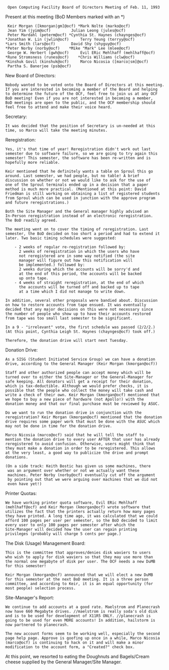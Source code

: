 
     Open Computing Facility Board of Directors Meeting of Feb. 11, 1993

Present at this meeting (BoD Members marked with an *)

	 Keir Morgan ([kmorgan|gm]@ocf)	*Mark Nolte (marko@ocf)
	 Jean Yim (jyim@ocf)		 Julian Leong (jules@ocf)
	 Peter Mardahl (peterm@ocf)	*Cynthia St. Haynes (chaynges@ocf)
	*Jonathan W. Lin (jwlin@ocf)	 Terry Yeung (terryy@ocf)
	*Lars Smith (lars@ocf)		 David Shy (shyguy@ocf)
	*Peter Norby (norby@ocf)	*Mike "Mark" Lee (mlee@ocf)
	 George W. Herbert (gwh@ocf)	 Evil ERic Mehlhaff (mehlhaff@ocf)
	*Rune Stromsness (runes@ocf)	*Chris Williams (clw@ocf)
	*Kinshuk Govil (kinshuk@ocf)	 Marco Nicosia ([marco|sm]@ocf)
	 Partha S. Banerjee (psb@ocf)

New Board of Directors:

	Nobody wanted to be voted onto the Board of Directors at this meeting.
	If you are interested in becoming a member of the Board and helping
	to determine the future of the OCF, feel free to join us at any OCF
	BoD meeting! Even if you are not interested in becoming a member,
	BoD meetings are open to the public, and the OCF membership should
	feel free to attend and make their voice heard.

Secretary:

	It was decided that the position of Secretary is un-needed at this
	time, so Marco will take the meeting minutes.

Reregistration:

	Yes, it's that time of year! Reregistration didn't work out last 
	semester due to software failure, so we are going to try again this
	semester! This semester, the software has been re-written and is
	hopefully more reliable.

	Keir mentioned that he definitely wants a table on Sproul this go
	around. Last semester, we had people, but no table! A brief
	discussion on whether or not we would like to ask for the use of 
	one of the Sproul terminals ended up in a decision that a paper
	method is much more practical. (Mentioned at this point: David
	Friedman is still working on obtaining a list of registered students
	from Sproul which can be used in junction with the approve program
	and future reregistrations.)

	Both the Site Manager and the General manager highly advised an
	In-Person reregistration instead of an electronic reregistration.
	The BoD readily agreed.

	The meeting went on to cover the timing of reregistration. Last
	semester, the BoD decided on too short a period and had to extend it
	later. Two basic timing schedules were suggested:

		- 2 weeks of regular re-registration followed by:
		  2 weeks of reregistration in which the users who have
		  not reregistered are in some way notified (the site
		  manager will figure out how this notification will
		  be implemented.) followed by:
		  2 weeks during which the accounts will be sorry'd and
		  at the end of this period, the accounts will be backed
		  up onto tape.
		- 4 weeks of straight reregistration, at the end of which
		  the accounts will be turned off and backed up to tape
		  at a time which I did not manage to write down.

	In addition, several other proposals were bandied about. Discussion
	on how to restore accounts from tape ensued. It was eventually
	decided that any major decisions on this were not necessary since 
	the number of people who show up to have their accounts restored
	from tape was too small last semester to be significant.

	In a 9 - "irrelevant" vote, the first schedule was passed (2/2/2.)
	(At this point, Cynthia Leigh St. Haynes (chaynges@ocf) took off.)

	Therefore, the donation drive will start next Tuesday. 

Donation Drive:

	As a SISG (Student Initiated Service Group) we can have a donation
	drive, according to the General Manager (Keir Morgan (kmorgan@ocf))

	Staff and other authorized people can accept money which will be
	turned over to either the Site-Manager or the General-Manager for
	safe keeping. All donators will get a receipt for their donation,
	which is tax-deductible. Although we would prefer checks, it is
	possible that the people who collect the money will take cash and
	write a check of their own. Keir Morgan (kmorgan@ocf) mentioned that
	we hope to buy a new piece of hardware (not Apollo!) with the
	donation money and that our final purchase must be reviewed by ASUC.

	Do we want to run the donation drive in conjunction with the
	reregistration? Keir Morgan (kmorgan@ocf) mentioned that the donation
	drive requires some paper work that must be done with the ASUC which
	may not be done in time for the donation drive.

	Marco Nicosia (marco@ocf) said that he will tell the staff to
	mention the donation drive to every user AFTER that user has already
	reregistered to avoid confusion. Otherwise, users might think that
	they must make a donation in order to be reregistered. This allows
	at the very least, a good way to publicize the drive and prompt
	donations.

	(On a side track: Keith Bostic has given us some machines, there
	 was an argument over whether or not we actually want these
	 machines. Peter Norby (norby@ocf) eventually cut off the argument
	 by pointing out that we were arguing over machines that we did not
	 even have yet!)

Printer Quotas:

	We have working printer quota software, Evil ERic Mehlhaff
	(mehlhaff@ocf) and Keir Morgan (kmorgan@ocf) wrote software that
	utilizes the fact that the printers actually return how many pages
	they have printed. A long time ago, it was calculated that we could
	afford 100 pages per user per semester, so the BoD decided to limit 
	every user to only 100 pages per semester after which the
	Site-Manager will decided how the user can regain printing
	privileges (probably will charge 5 cents per page.)

The Disk (Usage) Management Board:

	This is the committee that approves/denies disk waviers to users
	who wish to apply for disk waviers so that they may use more than 
	the normal one megabyte of disk per user. The OCF needs a new DuMB
	for this semester!

	Keir Morgan (kmorgan@ocf) announced that we will elect a new DuMB
	for this semester at the next BoD meeting. It is a three person
	committee, and according to Keir, it is an equal opportunity (for
	most people) selection process.

Site-Manager's Report:

	We continue to add accounts at a good rate. Maelstrom and Planecrash
	now have 660 Megabyte drives. //maelstrom is really soda's old disk
	and is to be used for development of X11R5 ONLY. //planecrash is
	going to be used for even MORE accounts! In addition, hailstorm is
	now partnered to planecrash.

	The new account forms seem to be working well, especially the second
	page help page. Approve is goofing up once in a while, Marco Nicosia
	(marco@ocf) is continuing to hack on it and will make a minor
	modification to the account form, a "Created?" check box.

At this point, we resorted to eating the Doughnuts and Bagels/Cream cheese
supplied by the General Manager/Site Manager.

